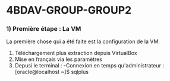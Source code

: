 # 4BDAV-GROUP-GROUP2

### 1) Première étape : La VM

La première chose qui a été faite est la configuration de la VM.

1. Téléchargement plus extraction depuis VirtualBox
2. Mise en français via les paramètres
3. Depusi le terminal :
-Connexion en temps qu'administrateur :
[oracle@localhost ~]$ sqlplus
